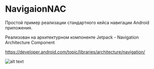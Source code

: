 # NavigaionNAC

Простой пример реализации стандартного кейса навигации Android приложения.

Реализован на архитектурном компоненте Jetpack - Navigation Architecture Component

https://developer.android.com/topic/libraries/architecture/navigation/

![alt text](https://lh5.googleusercontent.com/Shizn4Wb6vLYjAxnp6E0ikNJ_7PqnP3-hmym-tW_K9ytLTuF28qqWry3qrXKIBluO5-Ei20nr2RX3PqbOavrGvPIdWfCBkzCNHQZ-2IgPFU-sZBDm9gayyjDXplggCSKvp1pLwyr)
